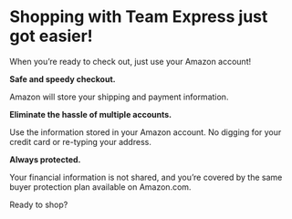 # Shopping with Team Express just got easier!

When you’re ready to check out, just use your Amazon account!

**Safe and speedy checkout.**

Amazon will store your shipping and payment information.

**Eliminate the hassle of multiple accounts.**

Use the information stored in your Amazon account. No digging for your credit card or re-typing your address.

**Always protected.**

Your financial information is not shared, and you’re covered by the same buyer protection plan available on Amazon.com.

Ready to shop?